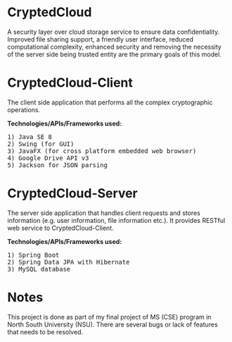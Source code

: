 # CryptedCloud
A security layer over cloud storage service to ensure data confidentiality. Improved file sharing support, a friendly user interface, reduced computational complexity, enhanced security and removing the necessity of the server side being trusted entity are the primary goals of this model.

# CryptedCloud-Client
The client side application that performs all the complex cryptographic operations.

**Technologies/APIs/Frameworks used:**
<pre>
1) Java SE 8
2) Swing (for GUI)
3) JavaFX (for cross platform embedded web browser)
4) Google Drive API v3
5) Jackson for JSON parsing
</pre>

# CryptedCloud-Server
The server side application that handles client requests and stores information (e.g. user information, file information etc.). It provides RESTful web service to CryptedCloud-Client.

**Technologies/APIs/Frameworks used:**
<pre>
1) Spring Boot
2) Spring Data JPA with Hibernate
3) MySQL database
</pre>

# Notes
This project is done as part of my final project of MS (CSE) program in North South University (NSU). There are several bugs or lack of features that needs to be resolved.
